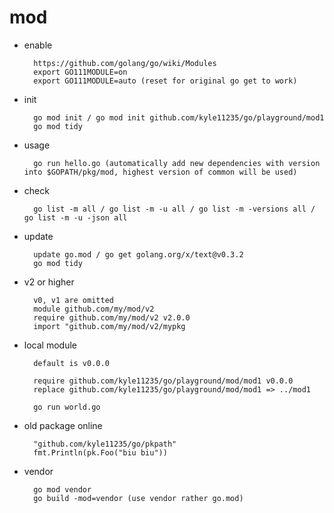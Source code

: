 
# mod

- enable

        https://github.com/golang/go/wiki/Modules
        export GO111MODULE=on
        export GO111MODULE=auto (reset for original go get to work)

- init

        go mod init / go mod init github.com/kyle11235/go/playground/mod1
        go mod tidy

- usage

        go run hello.go (automatically add new dependencies with version into $GOPATH/pkg/mod, highest version of common will be used)

- check

        go list -m all / go list -m -u all / go list -m -versions all / go list -m -u -json all

- update

        update go.mod / go get golang.org/x/text@v0.3.2
        go mod tidy

- v2 or higher

        v0, v1 are omitted
        module github.com/my/mod/v2
        require github.com/my/mod/v2 v2.0.0
        import "github.com/my/mod/v2/mypkg

- local module

        default is v0.0.0

        require github.com/kyle11235/go/playground/mod/mod1 v0.0.0
        replace github.com/kyle11235/go/playground/mod/mod1 => ../mod1

        go run world.go

- old package online

        "github.com/kyle11235/go/pkpath"
        fmt.Println(pk.Foo("biu biu"))

- vendor

        go mod vendor
        go build -mod=vendor (use vendor rather go.mod)